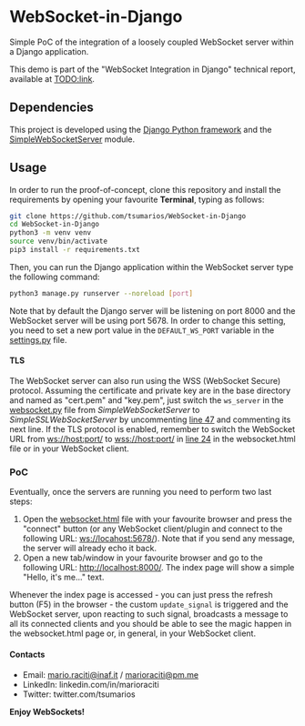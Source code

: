 # WebSocket-in-Django

Simple PoC of the integration of a loosely coupled WebSocket server within a Django application.

This demo is part of the "WebSocket Integration in Django" technical report, available at <TODO:link>.

## Dependencies

This project is developed using the [Django Python framework](https://www.djangoproject.com) and the [SimpleWebSocketServer](https://github.com/dpallot/simple-websocket-server/blob/master/SimpleWebSocketServer/SimpleWebSocketServer.py) module.

## Usage

In order to run the proof-of-concept, clone this repository and install the requirements by opening your favourite **Terminal**, typing as follows:

```sh
git clone https://github.com/tsumarios/WebSocket-in-Django
cd WebSocket-in-Django
python3 -m venv venv
source venv/bin/activate
pip3 install -r requirements.txt
```

Then, you can run the Django application within the WebSocket server type the following command:

```sh
python3 manage.py runserver --noreload [port]
```

Note that by default the Django server will be listening on port 8000 and the WebSocket server will be using port 5678. In order to change this setting, you need to set a new port value in the `DEFAULT_WS_PORT` variable in the [settings.py](https://github.com/tsumarios/WebSocket-in-Django/blob/main/websocketIntegration/settings.py) file.

#### TLS

The WebSocket server can also run using the WSS (WebSocket Secure) protocol. Assuming the certificate and private key are in the base directory and named as "cert.pem" and "key.pem", just switch the `ws_server` in the [websocket.py](https://github.com/tsumarios/WebSocket-in-Django/blob/main/websocketIntegration/websocket.py) file from *SimpleWebSocketServer* to *SimpleSSLWebSocketServer* by uncommenting [line 47](https://github.com/tsumarios/WebSocket-in-Django/blob/325edba2a96bac70cf5052817af859035f1357f4/websocketIntegration/websocket.py#L47) and commenting its next line. If the TLS protocol is enabled, remember to switch the WebSocket URL from <ws://host:port/> to <wss://host:port/> in [line 24](https://github.com/tsumarios/WebSocket-in-Django/blob/ebb477b5cf4ed8d3a9a59a1e9cda58ca3ac7f06e/client/websocket.html#L24) in the websocket.html file or in your WebSocket client.

### PoC

Eventually, once the servers are running you need to perform two last steps:

1. Open the [websocket.html](https://github.com/tsumarios/WebSocket-in-Django/blob/main/client/websocket.html) file with your favourite browser and press the "connect" button (or any WebSocket client/plugin and connect to the following URL: <ws://locahost:5678/>). Note that if you send any message, the server will already echo it back.
2. Open a new tab/window in your favourite browser and go to the following URL: <http://localhost:8000/>. The index page will show a simple "Hello, it's me..." text.

Whenever the index page is accessed - you can just press the refresh button (F5) in the browser - the custom `update_signal` is triggered and the WebSocket server, upon reacting to such signal, broadcasts a message to all its connected clients and you should be able to see the magic happen in the websocket.html page or, in general, in your WebSocket client.

#### Contacts

- Email: mario.raciti@inaf.it / marioraciti@pm.me
- LinkedIn: linkedin.com/in/marioraciti
- Twitter: twitter.com/tsumarios

**Enjoy WebSockets!**
